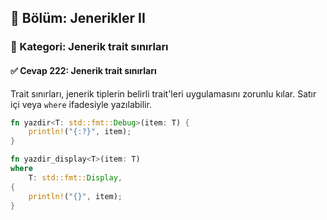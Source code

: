 ## 📘 Bölüm: Jenerikler II  
### 🔹 Kategori: Jenerik trait sınırları  
#### ✅ Cevap 222: Jenerik trait sınırları

Trait sınırları, jenerik tiplerin belirli trait'leri uygulamasını zorunlu kılar. Satır içi veya `where` ifadesiyle yazılabilir.

```rust
fn yazdir<T: std::fmt::Debug>(item: T) {
    println!("{:?}", item);
}

fn yazdir_display<T>(item: T)
where
    T: std::fmt::Display,
{
    println!("{}", item);
}
```

